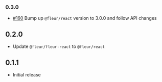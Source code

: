 ### 0.3.0

- [#160](https://github.com/fleur-js/fleur/pull/160) Bump up `@fleur/react` version to 3.0.0 and follow API changes

## 0.2.0

- Update `@fleur/fleur-react` to `@fleur/react`

## 0.1.1

- Initial release
